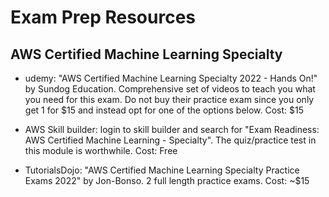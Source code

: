 # Exam Prep Resources

## AWS Certified Machine Learning Specialty

- udemy: "AWS Certified Machine Learning Specialty 2022 - Hands On!" by Sundog Education. Comprehensive set of videos to teach you what you need for this exam. Do not buy their practice exam since you only get 1 for $15 and instead opt for one of the options below. Cost: $15

- AWS Skill builder: login to skill builder and search for "Exam Readiness: AWS Certified Machine Learning - Specialty".  The quiz/practice test in this module is worthwhile.  Cost: Free
- TutorialsDojo: "AWS Certified Machine Learning Specialty Practice Exams 2022" by Jon-Bonso. 2 full length practice exams. Cost: ~$15
